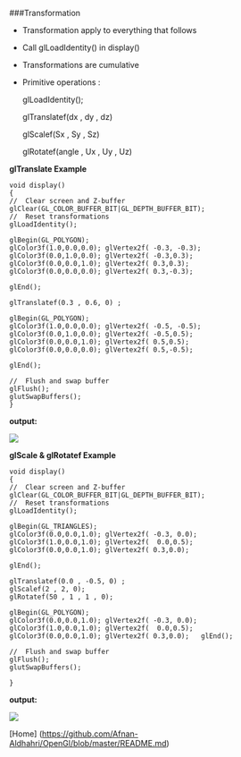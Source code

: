 
###Transformation

* Transformation apply to everything that follows

* Call glLoadIdentity() in display()

* Transformations are cumulative

* Primitive operations :

    glLoadIdentity();
    
    glTranslatef(dx , dy , dz) 
    
    glScalef(Sx , Sy , Sz)
    
    glRotatef(angle , Ux , Uy , Uz)


**glTranslate Example**

    void display()
    {
    //  Clear screen and Z-buffer
    glClear(GL_COLOR_BUFFER_BIT|GL_DEPTH_BUFFER_BIT);
    //  Reset transformations
    glLoadIdentity();
    
    glBegin(GL_POLYGON);
    glColor3f(1.0,0.0,0.0); glVertex2f( -0.3, -0.3);
    glColor3f(0.0,1.0,0.0); glVertex2f( -0.3,0.3);
    glColor3f(0.0,0.0,1.0); glVertex2f( 0.3,0.3);
    glColor3f(0.0,0.0,0.0); glVertex2f( 0.3,-0.3);

    glEnd();

    glTranslatef(0.3 , 0.6, 0) ;
    
    glBegin(GL_POLYGON);
    glColor3f(1.0,0.0,0.0); glVertex2f( -0.5, -0.5);
    glColor3f(0.0,1.0,0.0); glVertex2f( -0.5,0.5);
    glColor3f(0.0,0.0,1.0); glVertex2f( 0.5,0.5);
    glColor3f(0.0,0.0,0.0); glVertex2f( 0.5,-0.5);
    
    glEnd();

    //  Flush and swap buffer
    glFlush();
    glutSwapBuffers();
    }
    
**output:**

![ ](https://cloud.githubusercontent.com/assets/14142983/10709305/c01d1568-79e4-11e5-84aa-74f12fa51a02.jpg)


**glScale & glRotatef Example**

    void display()
    {
    //  Clear screen and Z-buffer
    glClear(GL_COLOR_BUFFER_BIT|GL_DEPTH_BUFFER_BIT);
    //  Reset transformations
    glLoadIdentity();
    
    glBegin(GL_TRIANGLES);
    glColor3f(0.0,0.0,1.0); glVertex2f( -0.3, 0.0);
    glColor3f(1.0,0.0,1.0); glVertex2f(  0.0,0.5);
    glColor3f(0.0,0.0,1.0); glVertex2f( 0.3,0.0);

    glEnd();

    glTranslatef(0.0 , -0.5, 0) ;
    glScalef(2 , 2, 0);
    glRotatef(50 , 1 , 1 , 0);
    
    glBegin(GL_POLYGON);
    glColor3f(0.0,0.0,1.0); glVertex2f( -0.3, 0.0);
    glColor3f(1.0,0.0,1.0); glVertex2f(  0.0,0.5);
    glColor3f(0.0,0.0,1.0); glVertex2f( 0.3,0.0);   glEnd();

    //  Flush and swap buffer
    glFlush();
    glutSwapBuffers();

    }
    
**output:**

![ ](https://cloud.githubusercontent.com/assets/14142983/10709333/3ee34164-79e6-11e5-8da9-031554ce5ddd.jpg)

[Home] (https://github.com/Afnan-Aldhahri/OpenGl/blob/master/README.md)
